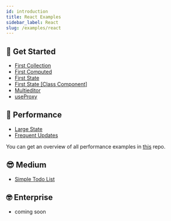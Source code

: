 ```yaml
---
id: introduction
title: React Examples
sidebar_label: React
slug: /examples/react
---
```


## 🤠 Get Started
- [First Collection](./react/first-collection)
- [First Computed](./react/first-computed)
- [First State](./react/first-state)
- [First State [Class Component]](./react/class/first-state)
- [Multieditor](./react/multieditor)
- [useProxy](./react/simple-useproxy)

## 👾 Performance
- [Large State](./react/large-state)
- [Frequent Updates](./react/frequent-updates)

You can get an overview of all performance examples in [this](https://github.com/agile-ts/performance-compare) repo.


## 😎 Medium
- [Simple Todo List](./react/simple-todo-list)

## 🤓 Enterprise
- coming soon
